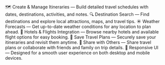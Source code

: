 🗺️ Create & Manage Itineraries — Build detailed travel schedules with dates, destinations, activities, and notes.
🔍 Destination Search — Find destinations and explore local attractions, maps, and travel tips.
☀️ Weather Forecasts — Get up-to-date weather conditions for any location to plan ahead.
🏨 Hotels & Flights Integration — Browse nearby hotels and available flight options for easy booking.
💾 Save Travel Plans — Securely save your itineraries and revisit them anytime.
🤝 Share with Others — Share travel plans or collaborate with friends and family on trip details.
📱 Responsive UI — Designed for a smooth user experience on both desktop and mobile devices.
